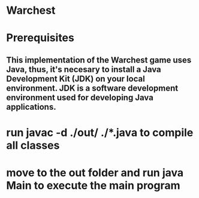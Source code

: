 # Warchest
# Prerequisites
## This implementation of the Warchest game uses Java, thus, it's necesary to install a Java Development Kit (JDK) on your local environment. JDK is a software development environment used for developing Java applications. 

# run javac -d ./out/ ./*.java to compile all classes
# move to the out folder and run java Main to execute the main program 
